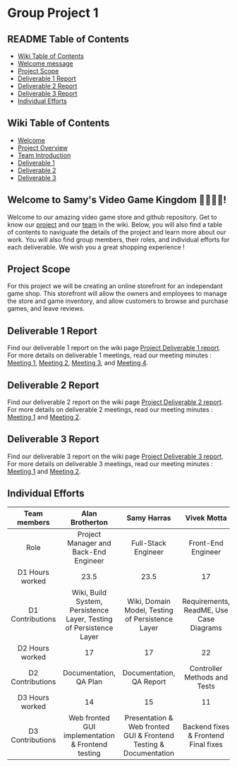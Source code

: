 # Group Project 1

## README Table of Contents
- [Wiki Table of Contents](https://github.com/McGill-ECSE321-Fall2024/project-group-1#wiki-table-of-contents)
- [Welcome message](https://github.com/McGill-ECSE321-Fall2024/project-group-1?tab=readme-ov-file#welcome-to-samys-video-game-kingdom-)  
- [Project Scope](https://github.com/McGill-ECSE321-Fall2024/project-group-1?tab=readme-ov-file#project-scope)  
- [Deliverable 1 Report](https://github.com/McGill-ECSE321-Fall2024/project-group-1?tab=readme-ov-file#deliverable-1-report)  
- [Deliverable 2 Report](https://github.com/McGill-ECSE321-Fall2024/project-group-1?tab=readme-ov-file#deliverable-2-report)  
- [Deliverable 3 Report](https://github.com/McGill-ECSE321-Fall2024/project-group-1?tab=readme-ov-file#deliverable-2-report)  
- [Individual Efforts](https://github.com/McGill-ECSE321-Fall2024/project-group-1?tab=readme-ov-file#deliverable-2-report)

## Wiki Table of Contents
- [Welcome](https://github.com/McGill-ECSE321-Fall2024/project-group-1?tab=readme-ov-file#welcome-to-samys-video-game-kingdom-)
- [Project Overview](https://github.com/McGill-ECSE321-Fall2024/project-group-1/wiki#project-introduction)
- [Team Introduction](https://github.com/McGill-ECSE321-Fall2024/project-group-1/wiki#team-introduction)
- [Deliverable 1](https://github.com/McGill-ECSE321-Fall2024/project-group-1/wiki/Deliverable-1)
- [Deliverable 2](https://github.com/McGill-ECSE321-Fall2024/project-group-1/wiki/Deliverable-2)
- [Deliverable 3](https://github.com/McGill-ECSE321-Fall2024/project-group-1/wiki/Deliverable-3)

## Welcome to Samy's Video Game Kingdom 🤴🏾🏰🐴!
Welcome to our amazing video game store and github repository. Get to know our [project](https://github.com/McGill-ECSE321-Fall2024/project-group-1/wiki#project-introduction) and our [team](https://github.com/McGill-ECSE321-Fall2024/project-group-1/wiki#team-introduction) in the wiki. Below, you will also find a table of contents to naviguate the details of the project and learn more about our work. You will also find group members, their roles, and individual efforts for each deliverable. We wish you a great shopping experience ! 

## Project Scope
For this project we will be creating an online storefront for an independant game shop. This storefront will allow the owners and employees to manage the store and game inventory, and allow customers to browse and purchase games, and leave reviews.  

## Deliverable 1 Report
Find our deliverable 1 report on the wiki page [Project Deliverable 1 report](https://github.com/McGill-ECSE321-Fall2024/project-group-1/wiki/Deliverable-1).  
For more details on deliverable 1 meetings, read our meeting minutes : [Meeting 1](https://github.com/McGill-ECSE321-Fall2024/project-group-1/wiki/Deliverable-1#meeting-1-thursday-september-19th-2024-1pm-3pm), [Meeting 2](https://github.com/McGill-ECSE321-Fall2024/project-group-1/wiki/Deliverable-1#meeting-2-tuesday-september-24th-2024-10am-12pm), [Meeting 3](https://github.com/McGill-ECSE321-Fall2024/project-group-1/wiki/Deliverable-1#meeting-3-thursday-october-3rd-2024-1pm-3pm), and [Meeting 4](https://github.com/McGill-ECSE321-Fall2024/project-group-1/wiki/Deliverable-1#meeting-4-friday-october-11th-2024-9am-12pm-infosys).  

## Deliverable 2 Report
Find our deliverable 2 report on the wiki page [Project Deliverable 2 report](https://github.com/McGill-ECSE321-Fall2024/project-group-1/wiki/Deliverable-2).  
For more details on deliverable 2 meetings, read our meeting minutes : [Meeting 1](https://github.com/McGill-ECSE321-Fall2024/project-group-1/wiki/Deliverable-2#meeting-1-thursday-october-31st-2024-10am-12pm-infosys) and [Meeting 2](https://github.com/McGill-ECSE321-Fall2024/project-group-1/wiki/Deliverable-2#meeting-2-tuesday-november-5th-2024-10am-12pm-zoom).

## Deliverable 3 Report
Find our deliverable 3 report on the wiki page [Project Deliverable 3 report](https://github.com/McGill-ECSE321-Fall2024/project-group-1/wiki/Deliverable-3#project-report).  
For more details on deliverable 3 meetings, read our meeting minutes : [Meeting 1](https://github.com/McGill-ECSE321-Fall2024/project-group-1/wiki/Deliverable-3#meeting-1-thursday-november-21st-2024-230pmam-330pm-infosys) and [Meeting 2](https://github.com/McGill-ECSE321-Fall2024/project-group-1/wiki/Deliverable-3#meeting-2).

## Individual Efforts
| Team members | Alan Brotherton    | Samy Harras    | Vivek Motta | Zachary Trouve | Ivan Zhang |
| :---:   | :---: | :---: | :---: |  :---: |  :---: |
| Role | Project Manager and Back-End Engineer   | Full-Stack Engineer   | Front-End Engineer | Back-End Lead Engineer | Front-End Lead Engineer |
| D1 Hours worked | 23.5   | 23.5   | 17 | 17.5 | 17 |
| D1 Contributions |  Wiki, Build System, Persistence Layer, Testing of Persistence Layer  |  Wiki, Domain Model, Testing of Persistence Layer   | Requirements, ReadME, Use Case Diagrams  | Domain Model, JPA Annotations | Requirements, ReadME, Use Case Diagrams |
| D2 Hours worked | 17   | 17   | 22 | 24 | 22 |
| D2 Contributions |  Documentation, QA Plan  |  Documentation, QA Report  | Controller Methods and Tests | Business Methods and Tests | Controller Methods and tests |
| D3 Hours worked | 14   | 15   | 11 | 11 | 11 |
| D3 Contributions |  Web fronted GUI implementation & Frontend testing  |  Presentation & Web fronted GUI & Frontend Testing & Documentation  | Backend fixes & Frontend Final fixes | Backend fixes & Frontend Final fixes | Backend Fixes & Frontend testing |

